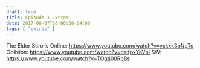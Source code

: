 ```yaml
---
draft: true
title: Episode 1 Extras
date: 2017-06-07T16:00:00-04:00
tags: [ "extras" ]
---
```


The Elder Scrolls Online: https://www.youtube.com/watch?v=yxkxk3bNpTo
Oblivion: https://www.youtube.com/watch?v=dsifpxYaVhI
SW: https://www.youtube.com/watch?v=TOgtj00Rp8s
